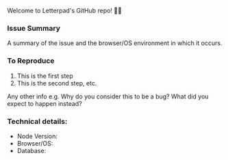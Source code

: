 Welcome to Letterpad's GitHub repo! 👋🎉

### Issue Summary

A summary of the issue and the browser/OS environment in which it occurs.

### To Reproduce

1.  This is the first step
2.  This is the second step, etc.

Any other info e.g. Why do you consider this to be a bug? What did you expect to happen instead?

### Technical details:

- Node Version:
- Browser/OS:
- Database:
